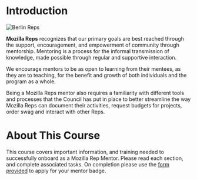 # Introduction



![Berlin Reps](http://tiptoes.ca/wp-content/uploads/2015/01/15145416624_dcb5844afc_z.jpg "Berlin Reps")

**Mozilla Reps** recognizes that our primary goals are best reached through the support, encouragement, and empowerment of community through mentorship. Mentoring is a process for the informal transmission of knowledge, made possible through regular and supportive interaction.

We encourage mentors to be as open to learning from their mentees, as they are to teaching, for the benefit and growth of both individuals and the program as a whole.

Being a Mozilla Reps mentor also requires a familiarity with different tools and processes that the Council has put in place to better streamline the way Mozilla Reps can document their activities, request budgets for projects, order swag and interact with other Reps.

# About This Course

This course covers important information, and training needed to successfully onboard as a Mozilla Rep Mentor.  Please read each section, and complete associated tasks.  On completion please use the [form provided](https://www.google.com) to apply for your mentor badge.  

